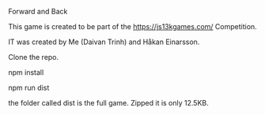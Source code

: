 Forward and Back

This game is created to be part of the https://js13kgames.com/ Competition.

IT was created by Me (Daivan Trinh) and Håkan Einarsson.

Clone the repo.

npm install

npm run dist

the folder called dist is the full game. Zipped it is only 12.5KB.
